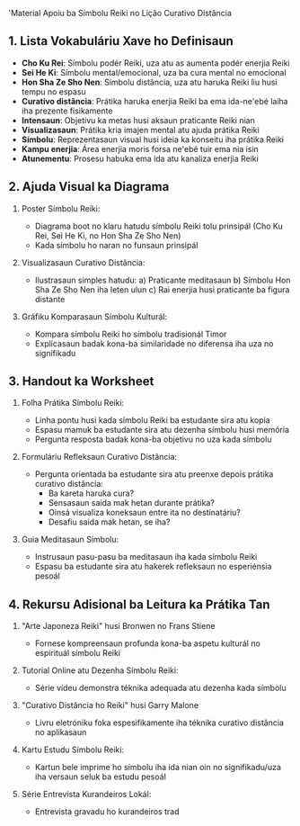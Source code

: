 'Material Apoiu ba Símbolu Reiki no Lição Curativo Distância

## 1. Lista Vokabuláriu Xave ho Definisaun

- **Cho Ku Rei**: Símbolu podér Reiki, uza atu as aumenta podér enerjia Reiki
- **Sei He Ki**: Símbolu mental/emocional, uza ba cura mental no emocional
- **Hon Sha Ze Sho Nen**: Símbolu distância, uza atu haruka Reiki liu husi tempu no espasu
- **Curativo distância**: Prátika haruka enerjia Reiki ba ema ida-ne'ebé laiha iha prezente fisikamente
- **Intensaun**: Objetivu ka metas husi aksaun praticante Reiki nian
- **Visualizasaun**: Prátika kria imajen mental atu ajuda prátika Reiki
- **Símbolu**: Reprezentasaun visual husi ideia ka konseitu iha prátika Reiki
- **Kampu enerjia**: Área enerjia moris forsa ne'ebé tuir ema nia isin
- **Atunementu**: Prosesu habuka ema ida atu kanaliza enerjia Reiki

## 2. Ajuda Visual ka Diagrama

1. Poster Símbolu Reiki:
   - Diagrama boot no klaru hatudu símbolu Reiki tolu prinsipál (Cho Ku Rei, Sei He Ki, no Hon Sha Ze Sho Nen)
   - Kada símbolu ho naran no funsaun prinsipál

2. Visualizasaun Curativo Distância:
   - Ilustrasaun simples hatudu:
     a) Praticante meditasaun
     b) Símbolu Hon Sha Ze Sho Nen iha leten ulun
     c) Rai enerjia husi praticante ba figura distante

3. Gráfiku Komparasaun Símbolu Kulturál:
   - Kompara símbolu Reiki ho símbolu tradisionál Timor
   - Explicasaun badak kona-ba similaridade no diferensa iha uza no signifikadu

## 3. Handout ka Worksheet

1. Folha Prátika Símbolu Reiki:
   - Linha pontu husi kada símbolu Reiki ba estudante sira atu kopia
   - Espasu mamuk ba estudante sira atu dezenha símbolu husi memória
   - Pergunta resposta badak kona-ba objetivu no uza kada símbolu

2. Formuláriu Refleksaun Curativo Distância:
   - Pergunta orientada ba estudante sira atu preenxe depois prátika curativo distância:
     * Ba kareta haruka cura?
     * Sensasaun saida mak hetan durante prátika?
     * Oinsá visualiza koneksaun entre ita no destinatáriu?
     * Desafiu saida mak hetan, se iha?

3. Guia Meditasaun Símbolu:
   - Instrusaun pasu-pasu ba meditasaun iha kada símbolu Reiki
   - Espasu ba estudante sira atu hakerek refleksaun no esperiénsia pesoál

## 4. Rekursu Adisional ba Leitura ka Prátika Tan

1. "Arte Japoneza Reiki" husi Bronwen no Frans Stiene
   - Fornese kompreensaun profunda kona-ba aspetu kulturál no espirituál símbolu Reiki

2. Tutorial Online atu Dezenha Símbolu Reiki:
   - Série vídeu demonstra téknika adequada atu dezenha kada símbolu

3. "Curativo Distância ho Reiki" husi Garry Malone
   - Livru eletróniku foka espesifikamente iha téknika curativo distância no aplikasaun

4. Kartu Estudu Símbolu Reiki:
   - Kartun bele imprime ho símbolu iha ida nian oin no signifikadu/uza iha versaun seluk ba estudu pesoál

5. Série Entrevista Kurandeiros Lokál:
   - Entrevista gravadu ho kurandeiros trad